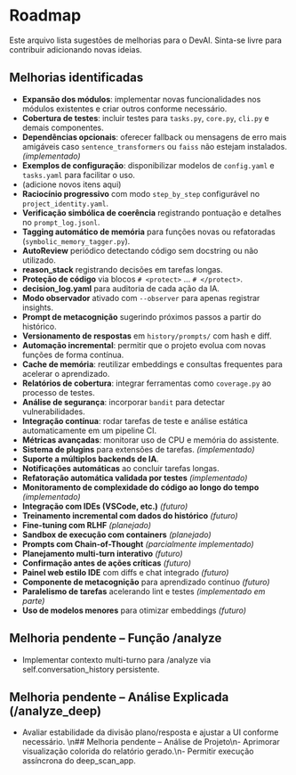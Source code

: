 # Roadmap

Este arquivo lista sugestões de melhorias para o DevAI. Sinta-se livre para contribuir adicionando novas ideias.

## Melhorias identificadas

- **Expansão dos módulos**: implementar novas funcionalidades nos módulos existentes e criar outros conforme necessário.
- **Cobertura de testes**: incluir testes para `tasks.py`, `core.py`, `cli.py` e demais componentes.
- **Dependências opcionais**: oferecer fallback ou mensagens de erro mais amigáveis caso `sentence_transformers` ou `faiss` não estejam instalados. *(implementado)*
- **Exemplos de configuração**: disponibilizar modelos de `config.yaml` e `tasks.yaml` para facilitar o uso.
- (adicione novos itens aqui)
- **Raciocínio progressivo** com modo `step_by_step` configurável no `project_identity.yaml`.
- **Verificação simbólica de coerência** registrando pontuação e detalhes no `prompt_log.jsonl`.
- **Tagging automático de memória** para funções novas ou refatoradas (`symbolic_memory_tagger.py`).
- **AutoReview** periódico detectando código sem docstring ou não utilizado.
- **reason_stack** registrando decisões em tarefas longas.
- **Proteção de código** via blocos `# <protect>` ... `# </protect>`.
- **decision_log.yaml** para auditoria de cada ação da IA.
- **Modo observador** ativado com `--observer` para apenas registrar insights.
- **Prompt de metacognição** sugerindo próximos passos a partir do histórico.
- **Versionamento de respostas** em `history/prompts/` com hash e diff.
- **Automação incremental**: permitir que o projeto evolua com novas funções de forma contínua.
- **Cache de memória**: reutilizar embeddings e consultas frequentes para acelerar o aprendizado.
- **Relatórios de cobertura**: integrar ferramentas como `coverage.py` ao processo de testes.
- **Análise de segurança**: incorporar `bandit` para detectar vulnerabilidades.
- **Integração contínua**: rodar tarefas de teste e análise estática automaticamente em um pipeline CI.
- **Métricas avançadas**: monitorar uso de CPU e memória do assistente.
- **Sistema de plugins** para extensões de tarefas. *(implementado)*
- **Suporte a múltiplos backends de IA**.
- **Notificações automáticas** ao concluir tarefas longas.
- **Refatoração automática validada por testes** *(implementado)*
- **Monitoramento de complexidade do código ao longo do tempo** *(implementado)*
- **Integração com IDEs (VSCode, etc.)** *(futuro)*
- **Treinamento incremental com dados do histórico** *(futuro)*
- **Fine-tuning com RLHF** *(planejado)*
- **Sandbox de execução com containers** *(planejado)*
- **Prompts com Chain-of-Thought** *(parcialmente implementado)*
- **Planejamento multi-turn interativo** *(futuro)*
- **Confirmação antes de ações críticas** *(futuro)*
- **Painel web estilo IDE** com diffs e chat integrado *(futuro)*
- **Componente de metacognição** para aprendizado contínuo *(futuro)*
- **Paralelismo de tarefas** acelerando lint e testes *(implementado em parte)*
- **Uso de modelos menores** para otimizar embeddings *(futuro)*


## Melhoria pendente – Função /analyze
- Implementar contexto multi-turno para /analyze via self.conversation_history persistente.

## Melhoria pendente – Análise Explicada (/analyze_deep)
- Avaliar estabilidade da divisão plano/resposta e ajustar a UI conforme necessário.
\n## Melhoria pendente – Análise de Projeto\n- Aprimorar visualização colorida do relatório gerado.\n- Permitir execução assíncrona do deep_scan_app.
